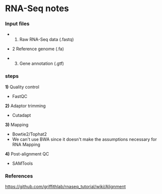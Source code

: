 # RNA-Seq notes

### Input files

- 1) Raw RNA-Seq data (.fastq)

- 2 Reference genome (.fa)

- 3) Gene annotation (.gtf)

### steps

**1)** Quality control

- FastQC

**2)** Adaptor trimming

- Cutadapt


**3)** Mapping

- Bowtie2/Tophat2
- We can't use BWA since it doesn't make the assumptions necessary for RNA Mapping

**4)** Post-alignment QC

- SAMTools



### References

https://github.com/griffithlab/rnaseq_tutorial/wiki/Alignment
